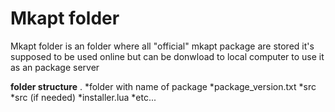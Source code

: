 Mkapt folder
==
Mkapt folder is an folder where all "official" mkapt package are stored it's supposed to be used online but can be donwload to local computer to use it as an package server

**folder structure**
.
 *folder with name of package
  *package_version.txt
  *src
   *src (if needed)
  *installer.lua
 *etc...